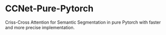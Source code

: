 # CCNet-Pure-Pytorch
Criss-Cross Attention for Semantic Segmentation in pure Pytorch with faster and more precise implementation.
